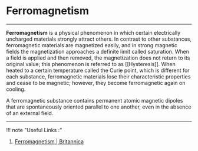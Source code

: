# Ferromagnetism
---
**Ferromagnetism** is a physical phenomenon in which certain electrically uncharged materials strongly attract others. In contrast to other substances, ferromagnetic materials are magnetized easily, and in strong magnetic fields the magnetization approaches a definite limit called saturation. When a field is applied and then removed, the magnetization does not return to its original value; this phenomenon is referred to as [[Hysteresis]]. When heated to a certain temperature called the Curie point, which is different for each substance, ferromagnetic materials lose their characteristic properties and cease to be magnetic; however, they become ferromagnetic again on cooling.

A ferromagnetic substance contains permanent atomic magnetic dipoles that are spontaneously oriented parallel to one another, even in the absence of an external field. 

---
!!! note "Useful Links :"
1. [Ferromagnetism | Britannica](https://www.britannica.com/science/ferromagnetism)

